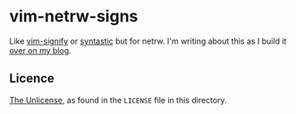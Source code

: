 # vim-netrw-signs

Like [vim-signify][] or [syntastic][] but for netrw. I'm writing about this as I build it [over on my blog][devlog].

## Licence

[The Unlicense][unlicense], as found in the `LICENSE` file in this directory.

[vim-signify]: https://github.com/mhinz/vim-signify
[syntastic]: https://github.com/scrooloose/syntastic
[devlog]: http://oli.me.uk/category/projects/vim-netrw-signs/
[unlicense]: http://unlicense.org/
